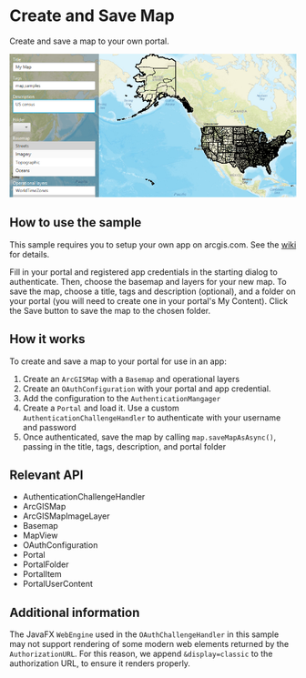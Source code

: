 # Create and Save Map

Create and save a map to your own portal.

<img src="CreateAndSaveMap.png"/>

## How to use the sample

This sample requires you to setup your own app on arcgis.com. See the <a href="https://github.com/Esri/arcgis-runtime-samples-java/wiki/OAuth">wiki</a> for details.

Fill in your portal and registered app credentials in the starting dialog to authenticate. Then, choose 
the basemap and layers for your new map. To save the map, choose a title, tags and description (optional), and a folder 
on your portal (you will need to create one in your portal's My Content). Click the Save button to save the map to the 
chosen folder.

## How it works

To create and save a map to your portal for use in an app:

  1. Create an `ArcGISMap` with a `Basemap` and operational layers
  2. Create an `OAuthConfiguration` with your portal and app credential.
  3. Add the configuration to the `AuthenticationMangager`
  4. Create a `Portal` and load it. Use a custom `AuthenticationChallengeHandler` to 
  authenticate with your username and password
  5. Once authenticated, save the map by calling `map.saveMapAsAsync()`, passing in the title, tags, 
  description, and portal folder


## Relevant API


  * AuthenticationChallengeHandler
  * ArcGISMap
  * ArcGISMapImageLayer
  * Basemap
  * MapView
  * OAuthConfiguration
  * Portal
  * PortalFolder
  * PortalItem
  * PortalUserContent



## Additional information

The JavaFX `WebEngine` used in the `OAuthChallengeHandler` in this sample may not support rendering of some modern web elements returned by the `AuthorizationURL`. For this reason, we append `&display=classic` to the authorization URL, to ensure it renders properly.